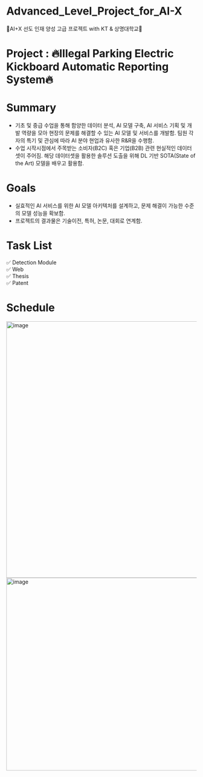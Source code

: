# Advanced_Level_Project_for_AI-X
🏒AI+X 선도 인재 양성 고급 프로젝트 with KT & 상명대학교🏒

# Project : 🔥Illegal Parking Electric Kickboard Automatic Reporting System🔥


# Summary

  - 기초 및 중급 수업을 통해 함양한 데이터 분석, AI 모델 구축, AI 서비스 기획 및 개발 역량을 모아 현장의 문제를 해결할 수 있는 AI 모델 및 서비스를 개발함. 팀원 각자의 특기 및 관심에 따라 AI 분야 현업과 유사한 R&R을 수행함.
- 수업 시작시점에서 주목받는 소비자(B2C) 혹은 기업(B2B) 관련 현실적인 데이터셋이 주어짐. 해당 데이터셋을 활용한 솔루션 도출을 위해 DL 기반 SOTA(State of the Art) 모델을 배우고 활용함.

# Goals
- 실효적인 AI 서비스를 위한 AI 모델 아키텍처를 설계하고, 문제 해결이 가능한 수준의 모델 성능을 확보함.
- 프로젝트의 결과물은 기술이전, 특허, 논문, 대회로 연계함.

# Task List

  ✅ Detection Module<br/>
  ✅ Web<br/>
  ✅ Thesis<br/>
  ✅ Patent<br/>
  

# Schedule
<img width="677" alt="image" src="https://github.com/jinseok19/Advanced_Level_Project_for_AI-X/assets/121952875/d8db4479-796e-43c3-9b34-af94ad308aef">
<img width="509" alt="image" src="https://github.com/jinseok19/Advanced_Level_Project_for_AI-X/assets/121952875/78e49ab6-ccae-4148-a800-c060cd992cf0">










